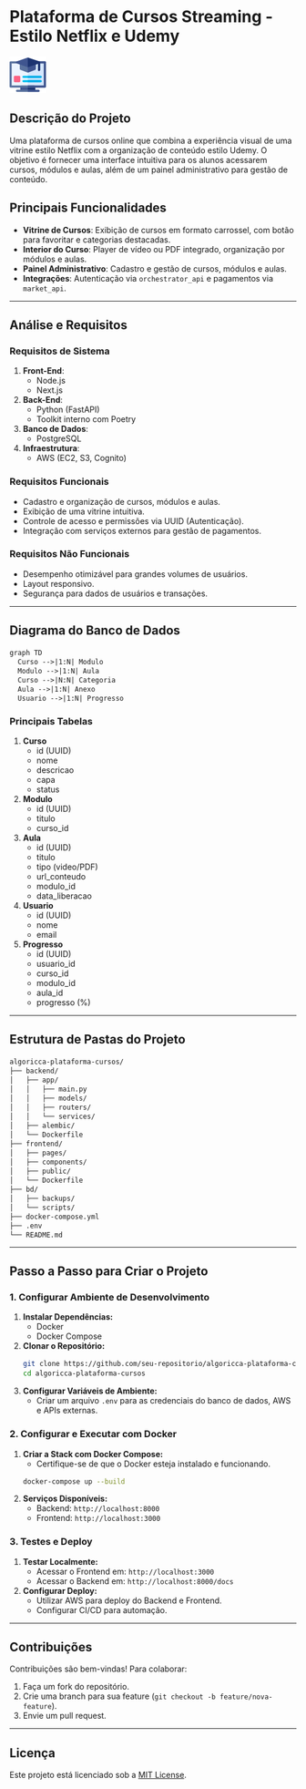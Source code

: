 # Plataforma de Cursos Streaming - Estilo Netflix e Udemy

![Plataforma de Cursos](/online-course.png)

## Descrição do Projeto
Uma plataforma de cursos online que combina a experiência visual de uma vitrine estilo Netflix com a organização de conteúdo estilo Udemy. O objetivo é fornecer uma interface intuitiva para os alunos acessarem cursos, módulos e aulas, além de um painel administrativo para gestão de conteúdo.

## Principais Funcionalidades
- **Vitrine de Cursos**: Exibição de cursos em formato carrossel, com botão para favoritar e categorias destacadas.
- **Interior do Curso**: Player de vídeo ou PDF integrado, organização por módulos e aulas.
- **Painel Administrativo**: Cadastro e gestão de cursos, módulos e aulas.
- **Integrações**: Autenticação via `orchestrator_api` e pagamentos via `market_api`.

---

## Análise e Requisitos

### Requisitos de Sistema
1. **Front-End**:
   - Node.js
   - Next.js
2. **Back-End**:
   - Python (FastAPI)
   - Toolkit interno com Poetry
3. **Banco de Dados**:
   - PostgreSQL
4. **Infraestrutura**:
   - AWS (EC2, S3, Cognito)

### Requisitos Funcionais
- Cadastro e organização de cursos, módulos e aulas.
- Exibição de uma vitrine intuitiva.
- Controle de acesso e permissões via UUID (Autenticação).
- Integração com serviços externos para gestão de pagamentos.

### Requisitos Não Funcionais
- Desempenho otimizável para grandes volumes de usuários.
- Layout responsivo.
- Segurança para dados de usuários e transações.

---

## Diagrama do Banco de Dados

```mermaid
graph TD
  Curso -->|1:N| Modulo
  Modulo -->|1:N| Aula
  Curso -->|N:N| Categoria
  Aula -->|1:N| Anexo
  Usuario -->|1:N| Progresso
```

### Principais Tabelas
1. **Curso**
   - id (UUID)
   - nome
   - descricao
   - capa
   - status
2. **Modulo**
   - id (UUID)
   - titulo
   - curso_id
3. **Aula**
   - id (UUID)
   - titulo
   - tipo (video/PDF)
   - url_conteudo
   - modulo_id
   - data_liberacao
4. **Usuario**
   - id (UUID)
   - nome
   - email
5. **Progresso**
   - id (UUID)
   - usuario_id
   - curso_id
   - modulo_id
   - aula_id
   - progresso (%)

---

## Estrutura de Pastas do Projeto

```plaintext
algoricca-plataforma-cursos/
├── backend/
│   ├── app/
│   │   ├── main.py
│   │   ├── models/
│   │   ├── routers/
│   │   └── services/
│   ├── alembic/
│   └── Dockerfile
├── frontend/
│   ├── pages/
│   ├── components/
│   ├── public/
│   └── Dockerfile
├── bd/
│   ├── backups/
│   └── scripts/
├── docker-compose.yml
├── .env
└── README.md
```

---

## Passo a Passo para Criar o Projeto

### 1. Configurar Ambiente de Desenvolvimento
1. **Instalar Dependências:**
   - Docker
   - Docker Compose
2. **Clonar o Repositório:**
   ```bash
   git clone https://github.com/seu-repositorio/algoricca-plataforma-cursos.git
   cd algoricca-plataforma-cursos
   ```
3. **Configurar Variáveis de Ambiente:**
   - Criar um arquivo `.env` para as credenciais do banco de dados, AWS e APIs externas.

### 2. Configurar e Executar com Docker
1. **Criar a Stack com Docker Compose:**
   - Certifique-se de que o Docker esteja instalado e funcionando.
   ```bash
   docker-compose up --build
   ```
2. **Serviços Disponíveis:**
   - Backend: `http://localhost:8000`
   - Frontend: `http://localhost:3000`

### 3. Testes e Deploy
1. **Testar Localmente:**
   - Acessar o Frontend em: `http://localhost:3000`
   - Acessar o Backend em: `http://localhost:8000/docs`
2. **Configurar Deploy:**
   - Utilizar AWS para deploy do Backend e Frontend.
   - Configurar CI/CD para automação.

---

## Contribuições
Contribuições são bem-vindas! Para colaborar:
1. Faça um fork do repositório.
2. Crie uma branch para sua feature (`git checkout -b feature/nova-feature`).
3. Envie um pull request.

---

## Licença
Este projeto está licenciado sob a [MIT License](LICENSE).